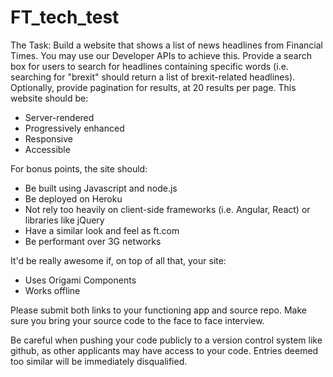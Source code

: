 # FT_tech_test

The Task:
Build a website that shows a list of news headlines from Financial Times. You may use our Developer APIs to achieve this.
Provide a search box for users to search for headlines containing specific words (i.e. searching for "brexit" should return a list of brexit-related headlines).
Optionally, provide pagination for results, at 20 results per page. This website should be:

* Server-rendered
* Progressively enhanced
* Responsive
* Accessible

For bonus points, the site should:

* Be built using Javascript and node.js
* Be deployed on Heroku
* Not rely too heavily on client-side frameworks (i.e. Angular, React) or libraries like jQuery
* Have a similar look and feel as ft.com
* Be performant over 3G networks

It'd be really awesome if, on top of all that, your site:
* Uses Origami Components
* Works offline

Please submit both links to your functioning app and source repo. Make sure you bring your source code to the face to face interview.

Be careful when pushing your code publicly to a version control system like github, as other applicants may have access to your code. Entries deemed too similar will be immediately disqualified.
